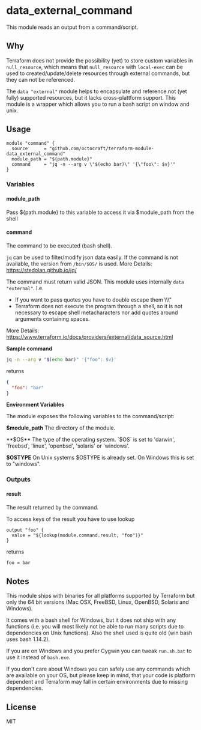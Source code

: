 # data_external_command

This module reads an output from a command/script.

## Why
Terraform does not provide the possibility (yet) to store custom variables in `null_resource`, which means that `null_resource` with `local-exec` can be used to created/update/delete resources through external commands, but they can not be referenced.

The `data "external"` module helps to encapsulate and reference not (yet fully) supported resources, but it lacks cross-plattform support. This module is a wrapper which allows you to run a bash script on window and unix.

## Usage

```hcl
module "command" {
  source      = "github.com/octocraft/terraform-module-data_external_command"
  module_path = "${path.module}"
  command     = "jq -n --arg v \"$(echo bar)\" '{\"foo\": $v}'"
}
```

### Variables

#### module_path

Pass ${path.module} to this variable to access it via $module_path from the shell

#### command

The command to be executed (bash shell).

`jq` can be used to filter/modify json data easily. If the command is not available, the version from `/bin/$OS/` is used. More Details: https://stedolan.github.io/jq/

The command must return valid JSON. This module uses internally `data "external"`. I.e.
 - If you want to pass quotes you have to double escape them \\\\\\"
 - Terraform does not execute the program through a shell, so it is not necessary to escape shell metacharacters nor add quotes around arguments containing spaces.

More Details: https://www.terraform.io/docs/providers/external/data_source.html

**Sample command**
```bash
jq -n --arg v "$(echo bar)" '{"foo": $v}'
```
returns
```json
{
  "foo": "bar"
}
```

**Environment Variables**

The module exposes the following variables to the command/script:

**$module_path**
The directory of the module.

**$OS**
The type of the operating system. `$OS` is set to 'darwin', 'freebsd', 'linux', 'openbsd', 'solaris' or 'windows'. 

**$OSTYPE**
On Unix systems $OSTYPE is already set. On Windows this is set to "windows". 

### Outputs

#### result
The result returned by the command.

To access keys of the result you have to use lookup
```hcl
output "foo" {
  value = "${lookup(module.command.result, "foo")}"
}
```
returns
```bash
foo = bar
```

## Notes

This module ships with binaries for all platforms supported by Terraform but only the 64 bit versions (Maс OSX, FreeBSD, Linux, OpenBSD, Solaris and Windows).

It comes with a bash shell for Windows, but it does not ship with any functions (i.e. you will most likely not be able to run many scripts due to dependencies on Unix functions). Also the shell used is quite old (win bash uses bash 1.14.2). 

If you are on Windows and you prefer Cygwin you can tweak `run.sh.bat` to use it instead of `bash.exe`.

If you don't care about Windows you can safely use any commands which are available on your OS, but please keep in mind, that your code is platform dependent and Terraform may fail in certain environments due to missing dependencies. 

## License

MIT

